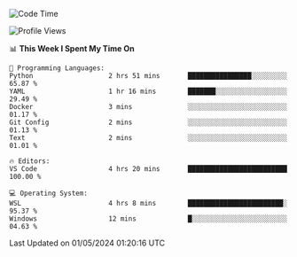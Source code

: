 <!--START_SECTION:waka-->
![Code Time](http://img.shields.io/badge/Code%20Time-614%20hrs%2022%20mins-blue)

![Profile Views](http://img.shields.io/badge/Profile%20Views-1-blue)

📊 **This Week I Spent My Time On** 

```text
💬 Programming Languages: 
Python                   2 hrs 51 mins       ████████████████░░░░░░░░░   65.87 % 
YAML                     1 hr 16 mins        ███████░░░░░░░░░░░░░░░░░░   29.49 % 
Docker                   3 mins              ░░░░░░░░░░░░░░░░░░░░░░░░░   01.17 % 
Git Config               2 mins              ░░░░░░░░░░░░░░░░░░░░░░░░░   01.13 % 
Text                     2 mins              ░░░░░░░░░░░░░░░░░░░░░░░░░   01.01 % 

🔥 Editors: 
VS Code                  4 hrs 20 mins       █████████████████████████   100.00 % 

💻 Operating System: 
WSL                      4 hrs 8 mins        ████████████████████████░   95.37 % 
Windows                  12 mins             █░░░░░░░░░░░░░░░░░░░░░░░░   04.63 % 
```


 Last Updated on 01/05/2024 01:20:16 UTC
<!--END_SECTION:waka-->
